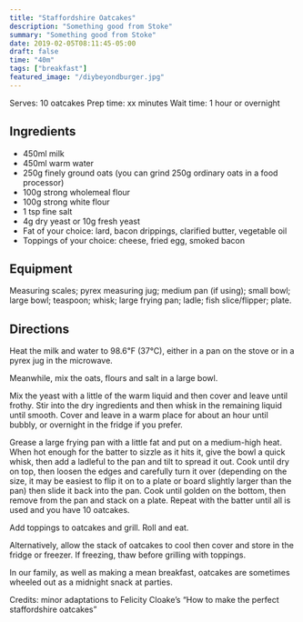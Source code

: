 ```yaml
---
title: "Staffordshire Oatcakes"
description: "Something good from Stoke"
summary: "Something good from Stoke"
date: 2019-02-05T08:11:45-05:00
draft: false
time: "40m"
tags: ["breakfast"]
featured_image: "/diybeyondburger.jpg"
---
```


Serves: 10 oatcakes
Prep time: xx minutes
Wait time: 1 hour or overnight

## Ingredients

- 450ml milk
- 450ml warm water
- 250g finely ground oats (you can grind 250g ordinary oats in a food processor)
- 100g strong wholemeal flour
- 100g strong white flour
- 1 tsp fine salt
- 4g dry yeast or 10g fresh yeast
- Fat of your choice: lard, bacon drippings, clarified butter, vegetable oil
- Toppings of your choice: cheese, fried egg, smoked bacon

## Equipment

Measuring scales; pyrex measuring jug; medium pan (if using); small bowl; large bowl; teaspoon; whisk; large frying pan; ladle; fish slice/flipper; plate.

## Directions

Heat the milk and water to 98.6℉ (37℃), either in a pan on the stove or in a pyrex jug in the microwave.

Meanwhile, mix the oats, flours and salt in a large bowl.

Mix the yeast with a little of the warm liquid and then cover and leave until frothy. Stir into the dry ingredients and then whisk in the remaining liquid until smooth. Cover and leave in a warm place for about an hour until bubbly, or overnight in the fridge if you prefer.

Grease a large frying pan with a little fat and put on a medium-high heat. When hot enough for the batter to sizzle as it hits it, give the bowl a quick whisk, then add a ladleful to the pan and tilt to spread it out. Cook until dry on top, then loosen the edges and carefully turn it over (depending on the size, it may be easiest to flip it on to a plate or board slightly larger than the pan) then slide it back into the pan. Cook until golden on the bottom, then remove from the pan and stack on a plate. Repeat with the batter until all is used and you have 10 oatcakes.

Add toppings to oatcakes and grill. Roll and eat. 

Alternatively, allow the stack of oatcakes to cool then cover and store in the fridge or freezer. If freezing, thaw before grilling with toppings.

In our family, as well as making a mean breakfast, oatcakes are sometimes wheeled out as a midnight snack at parties.

Credits: minor adaptations to Felicity Cloake’s “How to make the perfect staffordshire oatcakes”